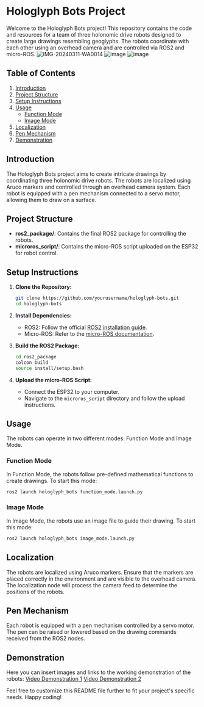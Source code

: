 # Hologlyph Bots Project

Welcome to the Hologlyph Bots project! This repository contains the code and resources for a team of three holonomic drive robots designed to create large drawings resembling geoglyphs. The robots coordinate with each other using an overhead camera and are controlled via ROS2 and micro-ROS.
![IMG-20240311-WA0014](https://github.com/AKSHARDASH/Hologlyph-Bots/assets/134735494/3ad60f60-9bc0-40c7-b1d2-5fadb639e8d0)
![image](https://github.com/AKSHARDASH/Hologlyph-Bots/assets/134735494/f16bab98-53c4-4d3a-bc44-b458c90e8522)
![image](https://github.com/AKSHARDASH/Hologlyph-Bots/assets/134735494/211f872a-febb-43d8-89fd-15b9aed8ff21)

## Table of Contents
1. [Introduction](#introduction)
2. [Project Structure](#project-structure)
3. [Setup Instructions](#setup-instructions)
4. [Usage](#usage)
    - [Function Mode](#function-mode)
    - [Image Mode](#image-mode)
5. [Localization](#localization)
6. [Pen Mechanism](#pen-mechanism)
7. [Demonstration](#demonstration)


## Introduction
The Hologlyph Bots project aims to create intricate drawings by coordinating three holonomic drive robots. The robots are localized using Aruco markers and controlled through an overhead camera system. Each robot is equipped with a pen mechanism connected to a servo motor, allowing them to draw on a surface.

## Project Structure
- **ros2_package/**: Contains the final ROS2 package for controlling the robots.
- **microros_script/**: Contains the micro-ROS script uploaded on the ESP32 for robot control.

## Setup Instructions
1. **Clone the Repository:**
    ```bash
    git clone https://github.com/yourusername/hologlyph-bots.git
    cd hologlyph-bots
    ```

2. **Install Dependencies:**
    - ROS2: Follow the official [ROS2 installation guide](https://docs.ros.org/en/foxy/Installation.html).
    - Micro-ROS: Refer to the [micro-ROS documentation](https://micro.ros.org/docs/tutorials/).

3. **Build the ROS2 Package:**
    ```bash
    cd ros2_package
    colcon build
    source install/setup.bash
    ```

4. **Upload the micro-ROS Script:**
    - Connect the ESP32 to your computer.
    - Navigate to the `microros_script` directory and follow the upload instructions.

## Usage
The robots can operate in two different modes: Function Mode and Image Mode.

### Function Mode
In Function Mode, the robots follow pre-defined mathematical functions to create drawings. To start this mode:
```bash
ros2 launch hologlyph_bots function_mode.launch.py
```

### Image Mode
In Image Mode, the robots use an image file to guide their drawing. To start this mode:
```bash
ros2 launch hologlyph_bots image_mode.launch.py
```

## Localization
The robots are localized using Aruco markers. Ensure that the markers are placed correctly in the environment and are visible to the overhead camera. The localization node will process the camera feed to determine the positions of the robots.

## Pen Mechanism
Each robot is equipped with a pen mechanism controlled by a servo motor. The pen can be raised or lowered based on the drawing commands received from the ROS2 nodes.

## Demonstration
Here you can insert images and links to the working demonstration of the robots:
[Video Demonstration 1](https://www.youtube.com/watch?v=NF9OK72-EHQ)
[Video Demonstration 2](https://youtu.be/E1_FC1jOoHo)



Feel free to customize this README file further to fit your project's specific needs. Happy coding!
